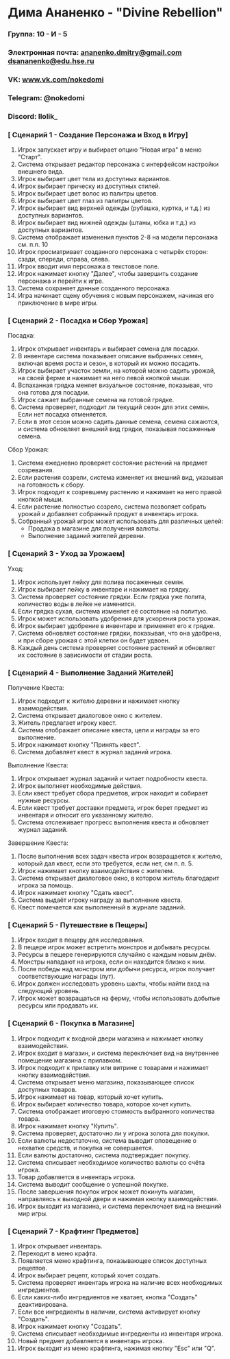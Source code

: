 # Дима Ананенко - "Divine Rebellion"

### Группа: 10 - И - 5
### Электронная почта: ananenko.dmitry@gmail.com dsananenko@edu.hse.ru
### VK: www.vk.com/nokedomi
### Telegram: @nokedomi
### Discord: llolik_


### [ Сценарий 1 - Создание Персонажа и Вход в Игру]

1. Игрок запускает игру и выбирает опцию "Новая игра" в меню "Старт".
2. Система открывает редактор персонажа с интерфейсом настройки внешнего вида.
3. Игрок выбирает цвет тела из доступных вариантов.
4. Игрок выбирает прическу из доступных стилей.
5. Игрок выбирает цвет волос из палитры цветов.
6. Игрок выбирает цвет глаз из палитры цветов.
7. Игрок выбирает вид верхней одежды (рубашка, куртка, и т.д.) из доступных вариантов.
8. Игрок выбирает вид нижней одежды (штаны, юбка и т.д.) из доступных вариантов.
9. Система отображает изменения пунктов 2-8 на модели персонажа см. п.п. 10
10. Игрок просматривает созданного персонажа с четырёх сторон: сзади, спереди, справа, слева.
11. Игрок вводит имя персонажа в текстовое поле. 
12. Игрок нажимает кнопку "Далее", чтобы завершить создание персонажа и перейти к игре.
13. Система сохраняет данные созданного персонажа.
14. Игра начинает сцену обучения с новым персонажем, начиная его приключение в мире игры.

### [ Сценарий 2 - Посадка и Сбор Урожая]

Посадка:
1. Игрок открывает инвентарь и выбирает семена для посадки.
2. В инвентаре система показывает описание выбранных семян, включая время роста и сезон, в который их можно посадить.
3. Игрок выбирает участок земли, на которой можно садить урожай, на своей ферме и нажимает на него левой кнопкой мыши.
4. Вспаханная грядка меняет визуальное состояние, показывая, что она готова для посадки.
5. Игрок сажает выбранные семена на готовой грядке.
6. Система проверяет, подходит ли текущий сезон для этих семян. Если нет посадка отменяется.
7. Если в этот сезон можно садить данные семена, семена сажаются, и система обновляет внешний вид грядки, показывая посаженные семена.

Сбор Урожая:
1. Система ежедневно проверяет состояние растений на предмет созревания.
2. Если растения созрели, система изменяет их внешний вид, указывая на готовность к сбору.
3. Игрок подходит к созревшему растению и нажимает на него правой кнопкой мыши.
4. Если растение полностью созрело, система позволяет собрать урожай и добавляет собранный продукт в инвентарь игрока.
5. Собранный урожай игрок может использовать для различных целей:
    * Продажа в магазине для получения валюты.
    * Выполнение заданий жителей деревни.

### [ Сценарий 3 - Уход за Урожаем]
 
Уход:
1. Игрок использует лейку для полива посаженных семян.
2. Игрок выбирает лейку в инвентаре и нажимает на грядку.
3. Система проверяет состояние грядки. Если грядка уже полита, количество воды в лейке не изменится.
4. Если грядка сухая, система изменяет её состояние на политую.
5. Игрок может использовать удобрения для ускорения роста урожая.
6. Игрок выбирает удобрение в инвентаре и применяет его к грядке.
7. Система обновляет состояние грядки, показывая, что она удобрена, и при сборе урожая с этой клетки он будет удвоен.
8. Каждый день система проверяет состояние растений и обновляет их состояние в зависимости от стадии роста.

### [ Сценарий 4 - Выполнение Заданий Жителей]

Получение Квеста:
1. Игрок подходит к жителю деревни и нажимает кнопку взаимодействия.
2. Система открывает диалоговое окно с жителем.
3. Житель предлагает игроку квест.
4. Система отображает описание квеста, цели и награды за его выполнение.
5. Игрок нажимает кнопку "Принять квест".
6. Система добавляет квест в журнал заданий игрока.

Выполнение Квеста:
1. Игрок открывает журнал заданий и читает подробности квеста.
2. Игрок выполняет необходимые действия.
3. Если квест требует сбора предметов, игрок находит и собирает нужные ресурсы.
4. Если квест требует доставки предмета, игрок берет предмет из инвентаря и относит его указанному жителю.
5. Система отслеживает прогресс выполнения квеста и обновляет журнал заданий.

Завершение Квеста:
1. После выполнения всех задач квеста игрок возвращается к жителю, который дал квест, если это требуется, если нет, см п. п. 5.
2. Игрок нажимает кнопку взаимодействия с жителем.
3. Система открывает диалоговое окно, в котором житель благодарит игрока за помощь.
4. Игрок нажимает кнопку "Сдать квест".
5. Система выдаёт игроку награду за выполнение квеста.
6. Квест помечается как выполненный в журнале заданий.

### [ Сценарий 5 - Путешествие в Пещеры]

1. Игрок входит в пещеру для исследования.
2. В пещере игрок может встретить монстров и добывать ресурсы.
3. Ресурсы в пещере генерируются случайно с каждым новым днём.
4. Монстры нападают на игрока, если он находится близко к ним.
5. После победы над монстром или добычи ресурса, игрок получает соответствующие награды (лут).
6. Игрок должен исследовать уровень шахты, чтобы найти вход на следующий уровень.
7. Игрок может возвращаться на ферму, чтобы использовать добытые ресурсы или продавать их.

### [ Сценарий 6 - Покупка в Магазине]

1. Игрок подходит к входной двери магазина и нажимает кнопку взаимодействия.
2. Игрок входит в магазин, и система переключает вид на внутреннее помещение магазина с прилавком.
3. Игрок подходит к прилавку или витрине с товарами и нажимает кнопку взаимодействия.
4. Система открывает меню магазина, показывающее список доступных товаров.
5. Игрок нажимает на товар, который хочет купить.
6. Игрок выбирает количество товара, которое хочет купить.
7. Система отображает итоговую стоимость выбранного количества товара.
8. Игрок нажимает кнопку "Купить".
9. Система проверяет, достаточно ли у игрока золота для покупки.
10. Если валюты недостаточно, система выводит оповещение о нехватке средств, и покупка не совершается.
11. Если валюты достаточно, система подтверждает покупку.
12. Система списывает необходимое количество валюты со счёта игрока.
13. Товар добавляется в инвентарь игрока.
14. Система выводит сообщение о успешной покупке.
15. После завершения покупок игрок может покинуть магазин, направляясь к выходной двери и нажимая кнопку взаимодействия.
16. Игрок выходит из магазина, и система переключает вид на внешний мир игры.

### [ Сценарий 7 - Крафтинг Предметов]

1. Игрок открывает инвентарь.
2. Переходит в меню крафта.
3. Появляется меню крафтинга, показывающее список доступных рецептов.
4. Игрок выбирает рецепт, который хочет создать.
5. Система проверяет инвентарь игрока на наличие всех необходимых ингредиентов.
6. Если каких-либо ингредиентов не хватает, кнопка "Создать" деактивирована.
7. Если все ингредиенты в наличии, система активирует кнопку "Создать".
8. Игрок нажимает кнопку "Создать".
9. Система списывает необходимые ингредиенты из инвентаря игрока.
10. Новый предмет добавляется в инвентарь игрока.
11. Игрок выходит из меню крафтинга, нажимая кнопку "Esc" или "Q".